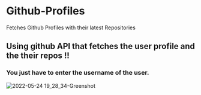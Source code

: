 # Github-Profiles
Fetches Github Profiles with their latest Repositories

## Using github API that fetches the user profile and the their repos !!
### You just have to enter the username of the user.

![2022-05-24 19_28_34-Greenshot](https://user-images.githubusercontent.com/71679521/170460950-6d244629-c524-4f79-8f87-68a256d99c44.png)
